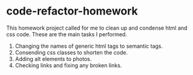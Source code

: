 # code-refactor-homework
This homework project called for me to clean up and condense html and css code. These are the main tasks I performed.
1. Changing the names of generic html tags to semantic tags.
2. Consending css classes to shorten the code. 
3. Adding alt elements to photos.
4. Checking links and fixing any broken links. 
